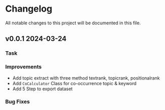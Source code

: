 # Changelog
All notable changes to this project will be documented in this file.

## v0.0.1 2024-03-24

### Task


### Improvements
- Add topic extract with three method textrank, topicrank, positionalrank
- Add `CoCalculator` Class for co-occurrence topic & keyword
- Add 5 Step to export dataset

### Bug Fixes

